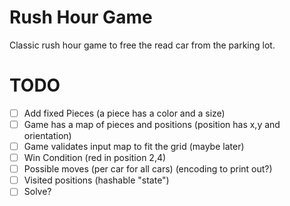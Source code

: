 # Rush Hour Game

Classic rush hour game to free the read car from the parking lot.


# TODO

- [ ] Add fixed Pieces (a piece has a color and a size)
- [ ] Game has a map of pieces and positions (position has x,y and orientation)
- [ ] Game validates input map to fit the grid (maybe later)
- [ ] Win Condition (red in position 2,4)
- [ ] Possible moves (per car for all cars) (encoding to print out?)
- [ ] Visited positions (hashable "state")
- [ ] Solve?
